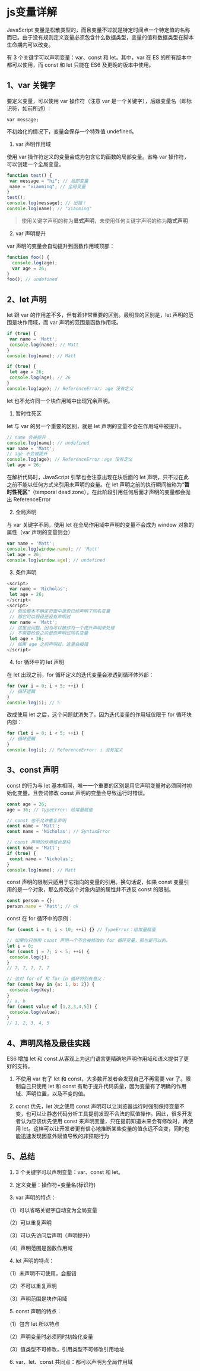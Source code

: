 # js变量详解

JavaScript 变量是松散类型的，而且变量不过就是特定时间点一个特定值的名称而已。由于没有规则定义变量必须包含什么数据类型，变量的值和数据类型在脚本生命期内可以改变。

有 3 个关键字可以声明变量：var、const 和 let。其中，var 在 ES 的所有版本中都可以使用，而 const 和 let 只能在 ES6 及更晚的版本中使用。

## 1、var 关键字

要定义变量，可以使用 var 操作符（注意 var 是一个关键字），后跟变量名（即标识符，如前所述）:

``` var message; ```

不初始化的情况下，变量会保存一个特殊值 undefined。

1. var 声明作用域

使用 var 操作符定义的变量会成为包含它的函数的局部变量。省略 var 操作符，可以创建一个全局变量。

```js
function test() { 
 var message = "hi"; // 局部变量
 name = "xiaoming"; // 全局变量
} 
test(); 
console.log(message); // 出错！
console.log(name); // "xiaoming"
```

> 使用关键字声明的称为**显式声明**，未使用任何关键字声明的称为**隐式声明**

2. var 声明提升

var 声明的变量会自动提升到函数作用域顶部：

```js
function foo() {
  console.log(age);
  var age = 26;
}
foo(); // undefined
```

## 2、let 声明

let 跟 var 的作用差不多，但有着非常重要的区别。最明显的区别是，let 声明的范围是块作用域，而 var 声明的范围是函数作用域。

```js
if (true) { 
 var name = 'Matt'; 
 console.log(name); // Matt 
} 
console.log(name); // Matt

if (true) { 
 let age = 26; 
 console.log(age); // 26 
} 
console.log(age); // ReferenceError: age 没有定义
```

let 也不允许同一个块作用域中出现冗余声明。

1. 暂时性死区

let 与 var 的另一个重要的区别，就是 let 声明的变量不会在作用域中被提升。

```js
// name 会被提升
console.log(name); // undefined 
var name = 'Matt'; 
// age 不会被提升
console.log(age); // ReferenceError：age 没有定义
let age = 26; 
```

在解析代码时，JavaScript 引擎也会注意出现在块后面的 let 声明，只不过在此之前不能以任何方式来引用未声明的变量。在 let 声明之前的执行瞬间被称为“**暂时性死区**”（temporal dead zone），在此阶段引用任何后面才声明的变量都会抛出 ReferenceError

2. 全局声明

与 var 关键字不同，使用 let 在全局作用域中声明的变量不会成为 window 对象的属性（var 声明的变量则会）

```js
var name = 'Matt'; 
console.log(window.name); // 'Matt' 
let age = 26; 
console.log(window.age); // undefined
```

3. 条件声明

```js
<script> 
 var name = 'Nicholas'; 
 let age = 26; 
</script> 
<script> 
 // 假设脚本不确定页面中是否已经声明了同名变量
 // 那它可以假设还没有声明过
 var name = 'Matt'; 
 // 这里没问题，因为可以被作为一个提升声明来处理
 // 不需要检查之前是否声明过同名变量
 let age = 36; 
 // 如果 age 之前声明过，这里会报错
</script>
```

4. for 循环中的 let 声明

在 let 出现之前，for 循环定义的迭代变量会渗透到循环体外部：

```js
for (var i = 0; i < 5; ++i) { 
 // 循环逻辑 
} 
console.log(i); // 5
```

改成使用 let 之后，这个问题就消失了，因为迭代变量的作用域仅限于 for 循环块内部：

```js
for (let i = 0; i < 5; ++i) { 
 // 循环逻辑
} 
console.log(i); // ReferenceError: i 没有定义
```

## 3、const 声明

const 的行为与 let 基本相同，唯一一个重要的区别是用它声明变量时必须同时初始化变量，且尝试修改 const 声明的变量会导致运行时错误。

```js
const age = 26; 
age = 36; // TypeError: 给常量赋值

// const 也不允许重复声明
const name = 'Matt'; 
const name = 'Nicholas'; // SyntaxError 

// const 声明的作用域也是块
const name = 'Matt'; 
if (true) { 
 const name = 'Nicholas'; 
} 
console.log(name); // Matt

```

const 声明的限制只适用于它指向的变量的引用。换句话说，如果 const 变量引用的是一个对象，那么修改这个对象内部的属性并不违反 const 的限制。

```js
const person = {}; 
person.name = 'Matt'; // ok
```

const 在 for 循环中的示例：

```js
for (const i = 0; i < 10; ++i) {} // TypeError：给常量赋值

// 如果你只想用 const 声明一个不会被修改的 for 循环变量，那也是可以的。
let i = 0; 
for (const j = 7; i < 5; ++i) { 
 console.log(j); 
} 
// 7, 7, 7, 7, 7

// 这对 for-of 和 for-in 循环特别有意义：
for (const key in {a: 1, b: 2}) { 
 console.log(key); 
} 
// a, b 
for (const value of [1,2,3,4,5]) { 
 console.log(value); 
} 
// 1, 2, 3, 4, 5 
```

## 4、声明风格及最佳实践

ES6 增加 let 和 const 从客观上为这门语言更精确地声明作用域和语义提供了更好的支持。

1. 不使用 var
有了 let 和 const，大多数开发者会发现自己不再需要 var 了。限制自己只使用 let 和 const 有助于提升代码质量，因为变量有了明确的作用域、声明位置，以及不变的值。

2. const 优先，let 次之使用 const 声明可以让浏览器运行时强制保持变量不变，也可以让静态代码分析工具提前发现不合法的赋值操作。因此，很多开发者认为应该优先使用 const 来声明变量，只在提前知道未来会有修改时，再使用 let。这样可以让开发者更有信心地推断某些变量的值永远不会变，同时也能迅速发现因意外赋值导致的非预期行为

## 5、总结

1. 3 个关键字可以声明变量：var、const 和 let。

2. 定义变量：操作符+变量名(标识符)

3. var 声明的特点：

（1）可以省略关键字自动变为全局变量

（2）可以重复声明

（3）可以先访问后声明（声明提升）

（4）声明范围是函数作用域

4. let 声明的特点：

（1）未声明不可使用，会报错

（2）不可以重复声明

（3）声明范围是块作用域

5. const 声明的特点：

（1）包含 let 所以特点

（2）声明变量时必须同时初始化变量

（3）值类型不可修改，引用类型不可修改引用地址

6. var、let、const 共同点：都可以声明为全局作用域